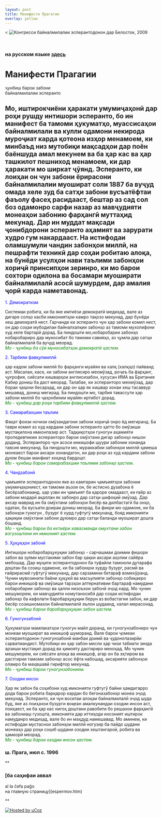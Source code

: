 ```yaml
---
layout: post
title: Манифести Прагагии
overlay: yellow
---
```


\< ![Конгресси байналмилалии эсперантодонон дар Белосток,
2009](94uko.jpg)

 

### <span style="mso-fareast-font-family:&quot;Times New Roman&quot;">на русском языке [здесь](manifrus.htm) </span>

# Манифести Прагагии  
ҷунбиш барои забони  
байналмилалии эсперанто <span lang="EN-US" style="mso-ansi-language:
EN-US"></span>

  

## Мо, иштирокчиёни ҳаракати умумиҷаҳонӣ дар роҳи рушду интишори эсперанто, бо ин манифест ба тамоми ҳукуматҳо, муассисаҳои байналмилали ва кулли одамони некирода муроҷиат карда қотеона изҳор менамоем, ки минбаъд низ мутобиқи мақсадҳои дар поён баёншуда амал мекунем ва ба ҳар кас ва ҳар ташкилот пешниход менамоем, ки дар ҳаракати мо ширкат ҷӯянд. Эсперанто, ки лоиҳаи он чун забони ёрирасони байналмилалии муошират соли 1887 ба вуҷуд омада хеле зуд ба сатҳи забони вусъатёфтаи фаъолу фасеҳ расидааст, бештар аз сад сол боз одамонро сарфи назар аз мавҷудияти монеаҳои забонию фарҳангӣ муттаҳид мекунад. Дар ин муддат мақсади ҷонибдорони эсперанто аҳамият ва зарурати худро гум накардааст. На истифодаи оламшумули чандин забонҳои миллӣ, на пешрафти техникӣ дар соҳаи робитаю алоқа, на бунёди усулҳои нави таълими забонҳои хориҷӣ принсипҳои зеринро, ки мо барои сохтори одилона ва босамари муоширати байналмилалӣ асосӣ шумурдем, дар амалия ҷорӣ карда наметавонад.  
  
<span style="color:blue"> 1. Демократизм  
  
</span> Системаи робита, ки ба яке имтиёзи демократӣ медиҳад, вале аз дигаре солҳо касби имкониятҳои камро тақозо мекунад, дар бунёди хеш демократӣ нест. Гарчанде ки эсперанто чун ҳар забони комил нест, он дар соҳаи мубодилаи байналхалқии забонҳо аз тамоми мухолифони худ хеле бартарӣ дорад. Ба пиндошти мо,нобаробарии забонҳо нобаробариро дар муносибат бо тамоми савияҳо, аз ҷумла дар сатҳи байналмилалӣ ба вуҷуд меорад.  
<span style="color:green"> *Мо - ҷунбиш ба сӯи муносибатҳои демократӣ ҳастем.*  
  
</span> <span style="color:blue"> 2. Тарбияи фавқулмиллӣ  
  
</span> ҳар кадом забони миллӣ бо фарҳанги муайян ва халқ (халқҳо) пайванд аст. Масалан, касе, ки забони англисиро меомӯзад, роҷеъ ба фарҳанг, ҷуғрофия, сиёсати кишварҳои англисизабон, хусусан ИМА ва Британия Кабир дониш ба даст меорад. Талабае, ки эсперанторо меомӯзад, дар бораи ҷаҳони бесарҳад, ки дар он ҳар як кишвар хонаи хеш тасаввур мешавад, дониш мегирад. Ба пиндошти мо, тарбия тавассути ҳар забони миллӣ бо ҷаҳонбинии муайян иртибот дорад.  
<span style="color:green"> *Мо - ҷунбиш дар роҳи тарбияи фавқулмиллӣ ҳастем.*  
  
</span> <span style="color:blue"> 3. Самарабахшии таълим  
  
</span> Фақат фоизи ночизи омӯзандагони забони хориҷӣ онро ёд мегиранд. Ба таври комил аз худ кардани забони эсперанто ҳатто бо омӯзиши мустақилона имконпазир аст. Тадқиқотҳои гуногун аҳамияти пропедевтикии эсперанторо барои омӯхтани дигар забонҳо нишон доданд. Эсперанторо чун асоси инкишофи шуури забонии хонанда тавсия мекунанд. Ба пиндошти мо, мураккабии забонҳои миллӣ ҳамеша монеаест барои аксари хонандагон, ки дар роҳи аз худ кардани забони дуюм бешак манфиат хоҳанд бардошт.  
<span style="color:green"> *Мо - ҷунбиш барои самарабахшии таълими забонҳо ҳастем.*  
  
</span> <span style="color:blue"> 4. Чандзабонӣ  
  
</span> ҷамъияти эсперантодонон яке аз камтарин ҷамъиятҳои забонии умумиҷаҳониест, ки тамоми аъзои он, бе истисно дузабона ё бисёрзабонаанд. ҳар узви ин ҷамъият ба қароре омадааст, ки ғайр аз забони модарӣ ақаллан як забонро дар сатҳи шифоҳиӣ омӯзад. Дар аксар маврид ин ба омӯхтани забонҳои бисёр ва дилбастагӣ ба онҳо, одатан, ба вусъати доираи дониш меорад. Ба фикри мо одамоне, ки ба забонҳои гуногун , бузург ё хурд гуфтугӯ мекунанд, бояд имконияти ҳақиқии омӯхтани забони дуюмро дар сатҳи баланди муошират дошта бошанд.  
<span style="color:green"> *Мо - ҷунбиш барои ба ихтиёри хавасманди омухтани забон вогузоштани ин имконият ҳастем.*  
  
</span> <span style="color:blue"> 5. Ҳуқуқҳои забонӣ  
  
</span> Интишори нобаробарҳукуқии забонҳо - сарчашмаи доимии фишори забон ва зулми мустакими забон бар ҳақки аксари аҳолии сайёра мебошад. Дар муҳити эсперантодонон ба туфайли тамоюли дутарафа доштан ба созиш одамоне, ки ба забонҳои хурду бузург, расмӣ ва ғайрирасмӣ гуфтугӯ мекунанд, дар сарзамини бетараф вомехӯранд. Чунин мувозинати байни ҳуқукӣ ва масъулияти забонҳо собиқаеро барои инкишоф ва омӯзиши тарзҳои алтернативии бартараф намудани нобаробарии забонҳо ва ҳалли низоъхои забонӣ эҷод кард. Мо чунин мешуморем, ки мавҷудияти номутаносибӣ дар соҳаи истифодаи забонҳо ба кафолати баробарҳуқуқии берун аз вобастагии забон, ки дар бисёр созишномахои байналмилалӣ эълон шудаанд, халал мерасонад.  
<span style="color:green"> *Мо - ҷунбиш барои баробарҳуқуқии забон ҳастем.*  
  
</span> <span style="color:blue"> 6. Гуногунзабонӣ  
  
</span> Ҳукуматҳои мамлакатҳои гуногун майл доранд, ки гуногунзабониро чун монеаи муошират ва инкишоф шуморанд. Вале барои ҷомеаи эсперантодонон гуногунзабонӣ манбаи доимӣ ва ҷудонопазирӣи сарватмандист. Мутобиқи ин ҳар забон мисли ҳар чизи табиати зинда арзиши мустақил дорад ва ҳимояту дасгириро мехоҳад. Мо чунин мешуморем, ки сиёсати алоқа ва инкишоф, агар он ба эҳтиром ва дастгирии тамоми забонҳо асос ёфта набошад, аксарияти забонҳои оламро ба маҳвшавӣ гирифтор мекунад.  
<span style="color:green"> *Мо - ҷунбиш барои гуногунзабонием.*  
  
</span> <span style="color:blue"> 7. Озодии инсон  
  
</span> Ҳар як забон ба соҳибони худ имконияти гуфтугӯ байни ҳамдигарро дода барои робита барқарор кардан бо бегоназабонҳо монеа эҷод мекунад. Эсперанто, ки чун воситаи алоқаи байналмилалӣ эҷод шуда буд, яке аз лоиҳахои бузурги воқеан амалкунандаи озодии инсон аст, лоиҳаест, ки ба ҳар кас нигоҳ доштани равобити бо решахои фарҳангӣ ва забониаш гузошта, имконияти дар иттиҳоди инсоният иштирок намуданро медиҳад, вале бо ин маҳдуд намешавад. Мо аминем, ки истифодаи мустаснои забонҳои миллӣ ногузир ба пайдо шудани монеаҳо дар роҳи соҳиб шудани озодии хештангароӣ, робита ва ҳамкорӣ меорад.  
<span style="color:green"> *Мо - ҷунбиш барои озодии инсон ҳастем.*  
  
</span>

### ш. Прага, июл с. 1996

**

### [ба саҳифаи аввал  
al la ĉefa paĝo  
на главную страницу](espermov.htm)

**

<div data-align="center">

[![Hosted by uCoz](https://s210.ucoz.net/img/cp/5.gif
"Hosted by uCoz")](https://www.ucoz.ru/ "Создать сайт бесплатно")  

</div>

